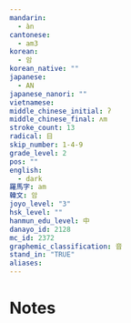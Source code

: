 ```yaml
---
mandarin:
  - àn
cantonese:
  - am3
korean:
  - 암
korean_native: ""
japanese:
  - AN
japanese_nanori: ""
vietnamese:
middle_chinese_initial: ʔ
middle_chinese_final: ʌm
stroke_count: 13
radical: 日
skip_number: 1-4-9
grade_level: 2
pos: ""
english:
  - dark
羅馬字: am
韓文: 암
joyo_level: "3"
hsk_level: ""
hanmun_edu_level: 中
danayo_id: 2128
mc_id: 2372
graphemic_classification: 音
stand_in: "TRUE"
aliases:
---
```


# Notes

